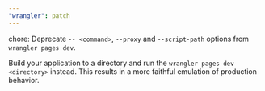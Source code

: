 ```yaml
---
"wrangler": patch
---
```


chore: Deprecate `-- <command>`, `--proxy` and `--script-path` options from `wrangler pages dev`.

Build your application to a directory and run the `wrangler pages dev <directory>` instead. This results in a more faithful emulation of production behavior.
